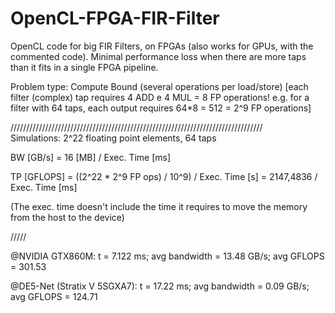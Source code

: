 # OpenCL-FPGA-FIR-Filter
OpenCL code for big FIR Filters, on FPGAs (also works for GPUs, with the commented code).
Minimal performance loss when there are more taps than it fits in a single FPGA pipeline.


Problem type: Compute Bound (several operations per load/store)
                [each filter (complex) tap requires 4 ADD e 4 MUL = 8 FP operations!
                 e.g. for a filter with 64 taps, each output requires 64*8 = 512 = 2^9 FP operations]


                 
                 
////////////////////////////////////////////////////////////////////////////////                 
Simulations: 2^22 floating point elements, 64 taps

BW [GB/s] =  16 [MB] / Exec. Time [ms]

TP [GFLOPS] =  ((2^22 * 2^9 FP ops) / 10^9) /  Exec. Time [s] =  2147,4836 / Exec. Time [ms]

(The exec. time doesn't include the time it requires to move the memory from the host to the device)
                 
/////

@NVIDIA GTX860M:                t = 7.122 ms;  avg bandwidth = 13.48 GB/s;   avg GFLOPS = 301.53

@DE5-Net (Stratix V 5SGXA7):    t = 17.22 ms;  avg bandwidth = 0.09  GB/s;   avg GFLOPS = 124.71
